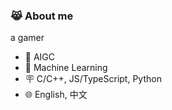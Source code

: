 ### 😹 About me

a gamer
- 🔭 AIGC
- 🌱 Machine Learning
- 🪧 C/C++, JS/TypeScript, Python
- 🌐 English, 中文
<!--
**SkyKn1ght/SkyKn1ght** is a ✨ _special_ ✨ repository because its `README.md` (this file) appears on your GitHub profile.
- 🔭 AIGC
- 🌱 Machine Learning
- 🌐 English, 中文
- 🪧 C/C++, JS/TypeScript, Python
-->
